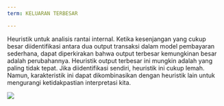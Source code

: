 ```yaml
---
term: KELUARAN TERBESAR

---
```

Heuristik untuk analisis rantai internal. Ketika kesenjangan yang cukup besar diidentifikasi antara dua output transaksi dalam model pembayaran sederhana, dapat diperkirakan bahwa output terbesar kemungkinan besar adalah perubahannya. Heuristik output terbesar ini mungkin adalah yang paling tidak tepat. Jika diidentifikasi sendiri, heuristik ini cukup lemah. Namun, karakteristik ini dapat dikombinasikan dengan heuristik lain untuk mengurangi ketidakpastian interpretasi kita.

![](../../dictionnaire/assets/12.webp)